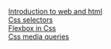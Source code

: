 
[Introduction to web and html](https://ajaychauhan.hashnode.dev/introduction-to-web-and-html)<br/>
[Css selectors ](https://ajaychauhan.hashnode.dev/css-selectors)<br/>
[Flexbox in Css](https://ajaychauhan.hashnode.dev/flexbox-in-css)<br/>
[Css media queries](https://ajaychauhan.hashnode.dev/css-media-queries)<br/>